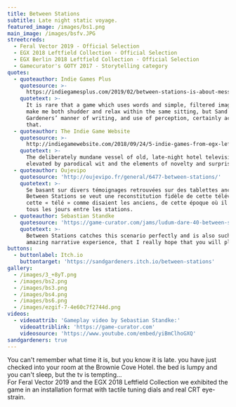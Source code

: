 ```yaml
---
title: Between Stations
subtitle: Late night static voyage.
featured_image: /images/bs1.png
main_image: /images/bsfv.JPG
streetcreds:
  - Feral Vector 2019 - Official Selection
  - EGX 2018 Leftfield Collection - Official Selection
  - EGX Berlin 2018 Leftfield Collection - Official Selection
  - Gamecurator's GOTY 2017 - Storytelling category
quotes:
  - quoteauthor: Indie Games Plus
    quotesource: >-
      https://indiegamesplus.com/2019/02/between-stations-is-about-messages-hidden-in-static
    quotetext: >-
      It is rare that a game which uses words and simple, filtered imagery can
      make me both shudder and relax within the same sitting, but Sand
      Gardeners’ manner of writing, and use of perception, certainly achieves
      that.
  - quoteauthor: The Indie Game Website
    quotesource: >-
      http://indiegamewebsite.com/2018/09/24/5-indie-games-from-egx-leftfield-collection
    quotetext: >-
      The deliberately mundane vessel of old, late-night hotel television is
      elevated by parodical wit and the elements of novelty and surprise.
  - quoteauthor: Oujevipo
    quotesource: 'http://oujevipo.fr/general/6477-between-stations/'
    quotetext: >-
      Se basant sur divers témoignages retrouvées sur des tablettes anciennes,
      Between Stations se veut une reconstitution fidèle de cette télévision, de
      cette « télé » comme disaient les anciens, de cette époque où il neigeait
      tous les jours entre les stations.
  - quoteauthor: Sebastian Standke
    quotesource: 'https://game-curator.com/jams/ludum-dare-40-between-stations/'
    quotetext: >-
      Between Stations catches this scenario perfectly and is also such an
      amazing narrative experience, that I really hope that you will play it.
buttons:
  - buttonlabel: Itch.io
    buttontarget: 'https://sandgardeners.itch.io/between-stations'
gallery:
  - /images/3_+8yT.png
  - /images/bs2.png
  - /images/bs3.png
  - /images/bs4.png
  - /images/bs6.png
  - /images/ezgif-7-4e60c7f2744d.png
videos:
  - videoattrib: 'Gameplay video by Sebastian Standke:'
    videoattriblink: 'https://game-curator.com'
    videosource: 'https://www.youtube.com/embed/yiBmClhoGXQ'
sandgardeners: true
---
```

You can't remember what time it is, but you know it is late. you have just checked into your room at the Brownie Cove Hotel. the bed is lumpy and you can't sleep, but the tv is tempting...  
﻿
For Feral Vector 2019 and the EGX 2018 Leftfield Collection we exhibited the game in an installation format with tactile tuning dials and real CRT eye-strain.  
